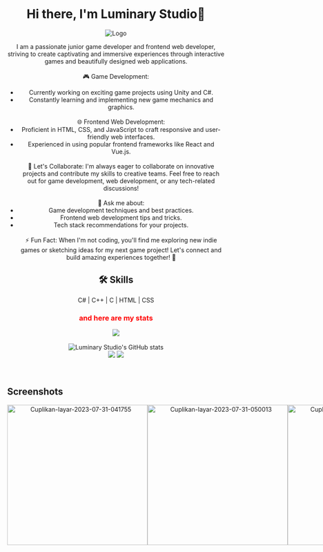 

<div align="center">
  <h1>Hi there, I'm Luminary Studio👋</h1>
  
  ![Logo](https://i.ibb.co/NW6d3cK/20230729-121735.png)
  
  <p>

I am a passionate junior game developer and frontend web developer, striving to create captivating and immersive experiences through interactive games and beautifully designed web applications.
<br><br>
🎮 Game Development:
- Currently working on exciting game projects using Unity and C#.
- Constantly learning and implementing new game mechanics and graphics.
<br><br>
🌐 Frontend Web Development:
- Proficient in HTML, CSS, and JavaScript to craft responsive and user-friendly web interfaces.
- Experienced in using popular frontend frameworks like React and Vue.js.
<br><br>
🚀 Let's Collaborate:
I'm always eager to collaborate on innovative projects and contribute my skills to creative teams. Feel free to reach out for game development, web development, or any tech-related discussions!
<br><br>
💬 Ask me about:
- Game development techniques and best practices.
- Frontend web development tips and tricks.
- Tech stack recommendations for your projects.
<br><br>
⚡ Fun Fact:
When I'm not coding, you'll find me exploring new indie games or sketching ideas for my next game project!
Let's connect and build amazing experiences together! 🌟
</p>



## 🛠 Skills
C# | C++ | C | HTML | CSS

  <h3 style="color:red;">and here are my stats</h3>
  <img src="https://www.codewars.com/users/Luminary01/badges/large"/><br /><br />
  <img src="https://github-readme-stats.vercel.app/api?username=Luminary01&show_icons=true&include_all_commits=true&theme=monokai" alt="Luminary Studio's GitHub stats" /><br />
  <img src="https://github-readme-streak-stats.herokuapp.com/?user=Luminary01&theme=monokai"/>
  <img src="https://github-readme-stats.vercel.app/api/top-langs/?username=Luminary01&layout=compact&theme=monokai&langs_count=12"/><br />
</div>
<br></br>

## Screenshots
<div style="display:flex;" align="center">
  <img src="https://i.ibb.co/cQfZ5pN/Cuplikan-layar-2023-07-31-041755.png" alt="Cuplikan-layar-2023-07-31-041755" border="0" width="325px" height="auto">
  <img src="https://i.ibb.co/B44YYCw/Cuplikan-layar-2023-07-31-050013.png" alt="Cuplikan-layar-2023-07-31-050013" border="0" width="325px" height="auto">
  <a href="https://ibb.co/XDsFTxS"><img src="https://i.ibb.co/w7Wp1hM/Cuplikan-layar-2023-07-31-135049.png" alt="Cuplikan-layar-2023-07-31-135049" border="0" width="325px" height="auto"></a>
<br><br>
  
## Support
For support, email luminarystudio1@gmil.com or join our Slack channel.
<br></br>

## License
[![MIT License](https://img.shields.io/badge/License-MIT-green.svg)](https://choosealicense.com/licenses/mit/)
[![GPLv3 License](https://img.shields.io/badge/License-GPL%20v3-yellow.svg)](https://opensource.org/licenses/)
[![AGPL License](https://img.shields.io/badge/license-AGPL-blue.svg)](http://www.gnu.org/licenses/agpl-3.0)

